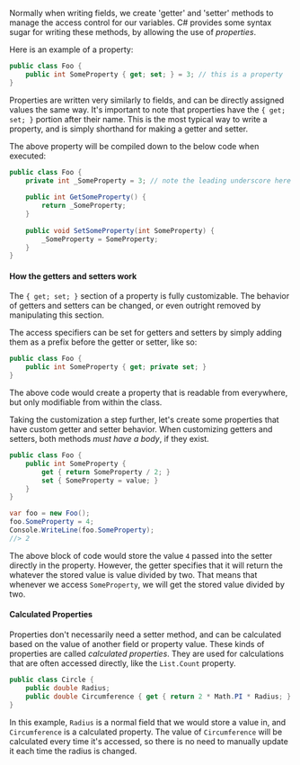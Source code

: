 
Normally when writing fields, we create 'getter' and 'setter' methods to manage the access control for our variables. C# provides some syntax sugar for writing these methods, by allowing the use of *properties*.

Here is an example of a property:

```cs
public class Foo {
	public int SomeProperty { get; set; } = 3; // this is a property
}
```

Properties are written very similarly to fields, and can be directly assigned values the same way. It's important to note that properties have the `{ get; set; }` portion after their name. This is the most typical way to write a property, and is simply shorthand for making a getter and setter.

The above property will be compiled down to the below code when executed:

```cs
public class Foo {
	private int _SomeProperty = 3; // note the leading underscore here
	
	public int GetSomeProperty() {
		return _SomeProperty;
	}
	
	public void SetSomeProperty(int SomeProperty) {
		_SomeProperty = SomeProperty;
	}
}
```

#### How the getters and setters work

The `{ get; set; }` section of a property is fully customizable. The behavior of getters and setters can be changed, or even outright removed by manipulating this section. 

The access specifiers can be set for getters and setters by simply adding them as a prefix before the getter or setter, like so:

```cs
public class Foo {
	public int SomeProperty { get; private set; }
}
```

The above code would create a property that is readable from everywhere, but only modifiable from within the class.

Taking the customization a step further, let's create some properties that have custom getter and setter behavior. When customizing getters and setters, both methods *must have a body*, if they exist.

```cs
public class Foo {
    public int SomeProperty { 
	    get { return SomeProperty / 2; } 
	    set { SomeProperty = value; } 
    }
}
```

```cs
var foo = new Foo();
foo.SomeProperty = 4;
Console.WriteLine(foo.SomeProperty);
//> 2
```

The above block of code would store the value `4` passed into the setter directly in the property. However, the getter specifies that it will return the whatever the stored value is value divided by two. That means that whenever we access `SomeProperty`, we will get the stored value divided by two.

#### Calculated Properties

Properties don't necessarily need a setter method, and can be calculated based on the value of another field or property value. These kinds of properties are called *calculated properties*. They are used for calculations that are often accessed directly, like the `List.Count` property.

```cs
public class Circle {
    public double Radius;
    public double Circumference { get { return 2 * Math.PI * Radius; } }
}
```

In this example, `Radius` is a normal field that we would store a value in, and `Circumference` is a calculated property. The value of `Circumference` will be calculated every time it's accessed, so there is no need to manually update it each time the radius is changed.